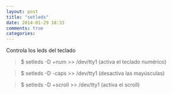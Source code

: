 ```yaml
---
layout: post
title: "setleds"
date: 2014-01-29 18:33
comments: true
categories: 
---
```

Controla los leds del teclado 

>$ setleds -D +num >> /dev/tty1  (activa el teclado numérico) 

>$ setleds -D -caps >> /dev/tty1 (desactiva las mayúsculas) 

>$ setleds -D +scroll >> /dev/tty1 (activa el scroll)

